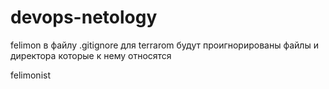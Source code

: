 # devops-netology
felimon
в файлу .gitignore для terrarom будут проигнорированы файлы и директора которые к нему относятся

felimonist